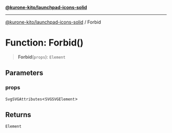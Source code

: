 [**@kurone-kito/launchpad-icons-solid**](../README.md)

***

[@kurone-kito/launchpad-icons-solid](../globals.md) / Forbid

# Function: Forbid()

> **Forbid**(`props`): `Element`

## Parameters

### props

`SvgSVGAttributes`\<`SVGSVGElement`\>

## Returns

`Element`
